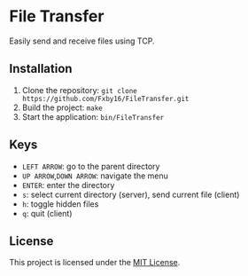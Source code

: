 # File Transfer
Easily send and receive files using TCP.


## Installation
1. Clone the repository: `git clone https://github.com/Fxby16/FileTransfer.git`
2. Build the project: `make`
3. Start the application: `bin/FileTransfer`

## Keys
- `LEFT ARROW`: go to the parent directory
- `UP ARROW`,`DOWN ARROW`: navigate the menu
- `ENTER`: enter the directory
- `s`: select current directory (server), send current file (client)
- `h`: toggle hidden files 
- `q`: quit (client)

## License
This project is licensed under the [MIT License](LICENSE).